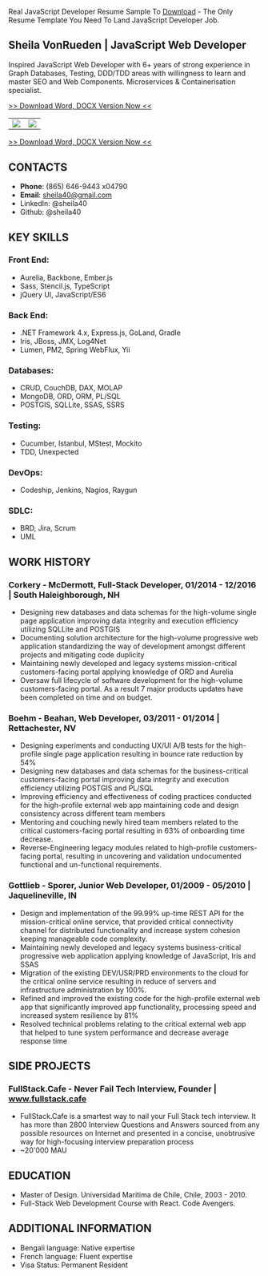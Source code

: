 Real JavaScript Developer Resume Sample To [Download](https://www.fullstackresume.com/blog/javascript-developer-resume-sample) - The Only Resume Template You Need To Land JavaScript Developer Job.

## Sheila VonRueden | JavaScript Web Developer

Inspired JavaScript Web Developer with 6+ years of strong experience in Graph Databases, Testing, DDD/TDD areas with willingness to learn and master SEO and Web Components. Microservices & Containerisation specialist.


[>> Download Word, DOCX Version Now <<](https://www.fullstackresume.com/blog/javascript-developer-resume-sample)

<table>
 <tr>
  <td>
  <img src="https://www.fullstackresume.com/images/javascript-developer-resume-template-1-lg.jpg"/>
  </td>
  <td>
   <img src="https://www.fullstackresume.com/images/javascript-developer-resume-template-2-lg.jpg"/>
  </td>
 <tr>
</table>

[>> Download Word, DOCX Version Now <<](https://www.fullstackresume.com/blog/javascript-developer-resume-sample)

## CONTACTS

* **Phone**: (865) 646-9443 x04790
* **Email**: sheila40@gmail.com
* LinkedIn: @sheila40
* Github: @sheila40

## KEY SKILLS


### **Front End**:
* Aurelia, Backbone, Ember.js
* Sass, Stencil.js, TypeScript
* jQuery UI, JavaScript/ES6

### **Back End**:
* .NET Framework 4.x, Express.js, GoLand, Gradle
* Iris, JBoss, JMX, Log4Net
* Lumen, PM2, Spring WebFlux, Yii

### **Databases**:
* CRUD, CouchDB, DAX, MOLAP
* MongoDB, ORD, ORM, PL/SQL
* POSTGIS, SQLLite, SSAS, SSRS

### **Testing**:
* Cucumber, Istanbul, MStest, Mockito
* TDD, Unexpected

### **DevOps**:
* Codeship, Jenkins, Nagios, Raygun

### **SDLC**:
* BRD, Jira, Scrum
* UML

## WORK HISTORY


### **Corkery - McDermott, Full-Stack Developer**, 01/2014 - 12/2016 | South Haleighborough, NH 
* Designing new databases and data schemas for the high-volume single page application improving data integrity and execution efficiency utilizing SQLLite and POSTGIS
* Documenting solution architecture for the high-volume progressive web application standardizing the way of development amongst different projects and mitigating code duplicity
* Maintaining newly developed and legacy systems mission-critical customers-facing portal applying knowledge of ORD and Aurelia
* Oversaw full lifecycle of software development for the high-volume customers-facing portal. As a result 7 major products updates have been completed on time and on budget.

### **Boehm - Beahan, Web Developer**, 03/2011 - 01/2014 | Rettachester, NV 
* Designing experiments and conducting UX/UI A/B tests for the high-profile single page application resulting in bounce rate reduction by 54%
* Designing new databases and data schemas for the business-critical customers-facing portal improving data integrity and execution efficiency utilizing POSTGIS and PL/SQL
* Improving efficiency and effectiveness of coding practices conducted for the high-profile external web app maintaining code and design consistency across different team members
* Mentoring and couching newly hired team members related to the critical customers-facing portal resulting in 63% of onboarding time decrease.
* Reverse-Engineering legacy modules related to high-profile customers-facing portal, resulting in uncovering and validation undocumented functional and un-functional requirements.

### **Gottlieb - Sporer, Junior Web Developer**, 01/2009 - 05/2010 | Jaquelineville, IN 
* Design and implementation of the 99.99% up-time REST API for the mission-critical online service, that provided critical connectivity channel for distributed functionality and increase system cohesion keeping manageable code complexity.
* Maintaining newly developed and legacy systems business-critical progressive web application applying knowledge of JavaScript, Iris and SSAS
* Migration of the existing DEV/USR/PRD environments to the cloud for the critical online service resulting in reduce of servers and infrastructure administration by 100%.
* Refined and improved the existing code for the high-profile external web app that significantly improved app functionality, processing speed and increased system resilience by 81%
* Resolved technical problems relating to the critical external web app that helped to tune system performance and decrease average response time

## SIDE PROJECTS


### **FullStack.Cafe - Never Fail Tech Interview, Founder** | www.fullstack.cafe  
* FullStack.Cafe is a smartest way to nail your Full Stack tech interview. It has more than 2800 Interview Questions and Answers sourced from any possible resources on Internet and presented in a concise, unobtrusive way for high-focusing interview preparation process
* ~20'000 MAU

## EDUCATION

* Master of Design. Universidad Maritima de Chile, Chile, 2003 - 2010. 
* Full-Stack Web Development Course with React. Code Avengers. 

## ADDITIONAL INFORMATION

* Bengali language: Native expertise
* French language: Fluent expertise
* Visa Status: Permanent Resident
